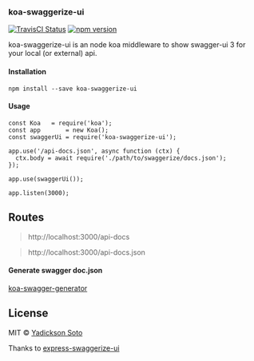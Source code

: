 ### koa-swaggerize-ui

[![TravisCI Status][travis-image]][travis-url]
[![npm version][npm-image]][npm-url]

koa-swaggerize-ui is an node koa middleware to show swagger-ui 3 for your local (or external) api.

#### Installation

```
npm install --save koa-swaggerize-ui
```

#### Usage

```
const Koa   = require('koa');
const app       = new Koa();
const swaggerUi = require('koa-swaggerize-ui');

app.use('/api-docs.json', async function (ctx) {
  ctx.body = await require('./path/to/swaggerize/docs.json');
});

app.use(swaggerUi());

app.listen(3000);

```

## Routes

> http://localhost:3000/api-docs

> http://localhost:3000/api-docs.json

#### Generate swagger doc.json

[koa-swagger-generator](https://github.com/arizorin/koa-swagger-generator)


## License

MIT © [Yadickson Soto](https://github.com/yadickson)

Thanks to [express-swaggerize-ui](https://github.com/pgroot/express-swaggerize-ui)

[travis-image]: https://travis-ci.org/yadickson/koa-swaggerize-ui.svg?branch=master
[travis-url]: https://travis-ci.org/yadickson/koa-swaggerize-ui

[npm-image]: https://badge.fury.io/js/koa-swaggerize-ui.svg
[npm-url]: https://badge.fury.io/js/koa-swaggerize-ui
